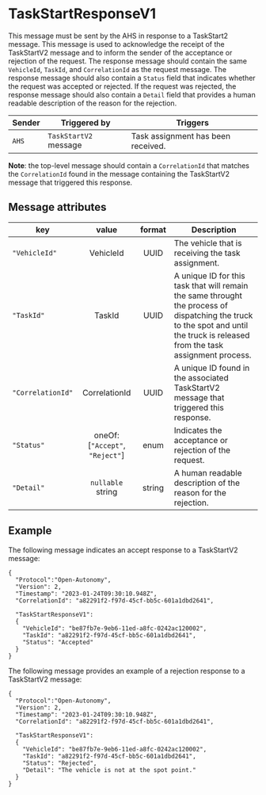 # TaskStartResponseV1

This message must be sent by the AHS in response to a TaskStart2 message.  This message is used to acknowledge the receipt of the TaskStartV2 message and to inform the sender of the acceptance or rejection of the request.  The response message should contain the same `VehicleId`, `TaskId`, and `CorrelationId` as the request message.  The response message should also contain a `Status` field that indicates whether the request was accepted or rejected.  If the request was rejected, the response message should also contain a `Detail` field that provides a human readable description of the reason for the rejection.

|Sender| Triggered by | Triggers|
|---|---|---|
|`AHS` | `TaskStartV2` message| Task assignment has been received. |

**Note**: the top-level message should contain a `CorrelationId` that matches the `CorrelationId` found in the message containing the TaskStartV2 message that triggered this response.

## Message attributes

|key |value |format | Description|
|---|:---:|:---:|---|
|`"VehicleId"`| VehicleId | UUID| The vehicle that is receiving the task assignment.|
|`"TaskId"`| TaskId | UUID| A unique ID for this task that will remain the same throught the process of dispatching the truck to the spot and until the truck is released from the task assignment process.|
|`"CorrelationId"`| CorrelationId | UUID| A unique ID found in the associated TaskStartV2 message that triggered this response.|
|`"Status"`| oneOf: [`"Accept"`, `"Reject"`] | enum | Indicates the acceptance or rejection of the request.|
|`"Detail"`|`nullable` string | string | A human readable description of the reason for the rejection.|

## Example

The following message indicates an accept response to a TaskStartV2 message:

```
{
  "Protocol":"Open-Autonomy",
  "Version": 2,
  "Timestamp": "2023-01-24T09:30:10.948Z",
  "CorrelationId": "a82291f2-f97d-45cf-bb5c-601a1dbd2641",

  "TaskStartResponseV1":
  {
    "VehicleId": "be87fb7e-9eb6-11ed-a8fc-0242ac120002",
    "TaskId": "a82291f2-f97d-45cf-bb5c-601a1dbd2641",
    "Status": "Accepted"
  }
}
```

The following message provides an example of a rejection response to a TaskStartV2 message:

```
{
  "Protocol":"Open-Autonomy",
  "Version": 2,
  "Timestamp": "2023-01-24T09:30:10.948Z",
  "CorrelationId": "a82291f2-f97d-45cf-bb5c-601a1dbd2641",

  "TaskStartResponseV1":
  {
    "VehicleId": "be87fb7e-9eb6-11ed-a8fc-0242ac120002",
    "TaskId": "a82291f2-f97d-45cf-bb5c-601a1dbd2641",
    "Status": "Rejected",
    "Detail": "The vehicle is not at the spot point."
  }
}
```